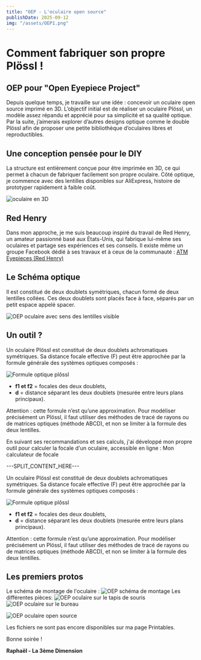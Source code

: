 ```yaml
---
title: "OEP - L'oculaire open source"
publishDate: 2025-09-12
img: "/assets/OEP1.png"
---
```


# Comment fabriquer son propre Plössl !
## OEP pour "Open Eyepiece Project"

Depuis quelque temps, je travaille sur une idée : concevoir un oculaire open source imprimé en 3D.
L’objectif initial est de réaliser un oculaire Plössl, un modèle assez répandu et apprécié pour sa simplicité et sa qualité optique. Par la suite, j’aimerais explorer d’autres designs optique comme le double Plössl afin de proposer une petite bibliothèque d’oculaires libres et reproductibles.

## Une conception pensée pour le DIY

La structure est entièrement conçue pour être imprimée en 3D, ce qui permet à chacun de fabriquer facilement son propre oculaire.
Côté optique, je commence avec des lentilles disponibles sur AliExpress, histoire de prototyper rapidement à faible coût.

![oculaire en 3D](/assets/OE3D.png)

## Red Henry

Dans mon approche, je me suis beaucoup inspiré du travail de Red Henry, un amateur passionné basé aux États-Unis, qui fabrique lui-même ses oculaires et partage ses expériences et ses conseils.
Il existe même un groupe Facebook dédié à ses travaux et à ceux de la communauté : [ATM Eyepieces (Red Henry)](https://www.facebook.com/groups/1484777181687589/)

## Le Schéma optique

Il est constitué de deux doublets symétriques, chacun formé de deux lentilles collées. Ces deux doublets sont placés face à face, séparés par un petit espace appelé spacer.

![OEP oculaire avec sens des lentilles visible](/assets/OEPdraw.PNG )

## Un outil ?

Un oculaire Plössl est constitué de deux doublets achromatiques symétriques. Sa distance focale effective (F) peut être approchée par la formule générale des systèmes optiques composés :

![Formule optique plôssl](/assets/OEPFormuleplossl.png)

- **f1 et f2**  = focales des deux doublets,
- **d** = distance séparant les deux doublets (mesurée entre leurs plans principaux).

Attention : cette formule n’est qu’une approximation. Pour modéliser précisément un Plössl, il faut utiliser des méthodes de tracé de rayons ou de matrices optiques (méthode ABCD), et non se limiter à la formule des deux lentilles.

En suivant ses recommandations et ses calculs, j'ai développé mon propre outil pour calculer la focale d'un oculaire, accessible en ligne : Mon calculateur de focale

---SPLIT_CONTENT_HERE---

Un oculaire Plössl est constitué de deux doublets achromatiques symétriques. Sa distance focale effective (F) peut être approchée par la formule générale des systèmes optiques composés :

![Formule optique plôssl](/assets/OEPFormuleplossl.png)

- **f1 et f2**  = focales des deux doublets,
- **d** = distance séparant les deux doublets (mesurée entre leurs plans principaux).

Attention : cette formule n’est qu’une approximation. Pour modéliser précisément un Plössl, il faut utiliser des méthodes de tracé de rayons ou de matrices optiques (méthode ABCD), et non se limiter à la formule des deux lentilles.

## Les premiers protos

Le schéma de montage de l'oculaire : 
![OEP schéma de montage](/assets/OEPSchema.png)
Les différentes pièces:
![OEP oculaire sur le tapis de souris](/assets/OEP2.png)
![OEP oculaire sur le bureau](/assets/OEP4.png)

![OEP oculaire open source](/assets/OEP3.png)

Les fichiers ne sont pas encore disponibles sur ma page Printables.

Bonne soirée !

**Raphaël - La 3ème Dimension**